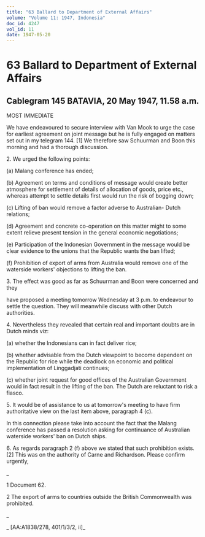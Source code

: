 ```yaml
---
title: "63 Ballard to Department of External Affairs"
volume: "Volume 11: 1947, Indonesia"
doc_id: 4247
vol_id: 11
date: 1947-05-20
---
```


# 63 Ballard to Department of External Affairs

## Cablegram 145 BATAVIA, 20 May 1947, 11.58 a.m.

MOST IMMEDIATE

We have endeavoured to secure interview with Van Mook to urge the case for earliest agreement on joint message but he is fully engaged on matters set out in my telegram 144. [1] We therefore saw Schuurman and Boon this morning and had a thorough discussion.

2\. We urged the following points:

(a) Malang conference has ended;

(b) Agreement on terms and conditions of message would create better atmosphere for settlement of details of allocation of goods, price etc., whereas attempt to settle details first would run the risk of bogging down;

(c) Lifting of ban would remove a factor adverse to Australian- Dutch relations;

(d) Agreement and concrete co-operation on this matter might to some extent relieve present tension in the general economic negotiations;

(e) Participation of the Indonesian Government in the message would be clear evidence to the unions that the Republic wants the ban lifted;

(f) Prohibition of export of arms from Australia would remove one of the waterside workers' objections to lifting the ban.

3\. The effect was good as far as Schuurman and Boon were concerned and they

have proposed a meeting tomorrow Wednesday at 3 p.m. to endeavour to settle the question. They will meanwhile discuss with other Dutch authorities.

4\. Nevertheless they revealed that certain real and important doubts are in Dutch minds viz:

(a) whether the Indonesians can in fact deliver rice;

(b) whether advisable from the Dutch viewpoint to become dependent on the Republic for rice while the deadlock on economic and political implementation of Linggadjati continues;

(c) whether joint request for good offices of the Australian Government would in fact result in the lifting of the ban. The Dutch are reluctant to risk a fiasco.

5\. It would be of assistance to us at tomorrow's meeting to have firm authoritative view on the last item above, paragraph 4 (c).

In this connection please take into account the fact that the Malang conference has passed a resolution asking for continuance of Australian waterside workers' ban on Dutch ships.

6\. As regards paragraph 2 (f) above we stated that such prohibition exists. [2] This was on the authority of Carne and Richardson. Please confirm urgently,

_

1 Document 62.

2 The export of arms to countries outside the British Commonwealth was prohibited.

_

_ [AA:A1838/278, 401/1/3/2, ii]_
